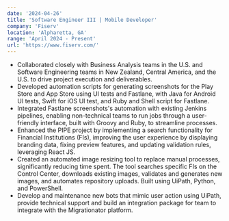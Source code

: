 ```yaml
---
date: '2024-04-26'
title: 'Software Engineer III | Mobile Developer'
company: 'Fiserv'
location: 'Alpharetta, GA'
range: 'April 2024 - Present'
url: 'https://www.fiserv.com/'
---
```


- Collaborated closely with Business Analysis teams in the U.S. and Software Engineering teams in New Zealand, Central America, and the U.S. to drive project execution and deliverables.
- Developed automation scripts for generating screenshots for the Play Store and App Store using UI tests and Fastlane, with Java for Android UI tests, Swift for iOS UI test, and Ruby and Shell script for Fastlane.
- Integrated Fastlane screenshots's automation with existing Jenkins pipelines, enabling non-technical teams to run jobs through a user-friendly interface, built with Groovy and Ruby, to streamline processes.
- Enhanced the PIPE project by implementing a search functionality for Financial Institutions (FIs), improving the user experience by displaying branding data, fixing preview features, and updating validation rules, leveraging React JS.
- Created an automated image resizing tool to replace manual processes, significantly reducing time spent. The tool searches specific FIs on the Control Center, downloads existing images, validates and generates new images, and automates repository uploads. Built using UiPath, Python, and PowerShell.
- Develop and maintenance new bots that mimic user action using UiPath, provide technical support and build an integration package for team to integrate with the Migrationator platform.